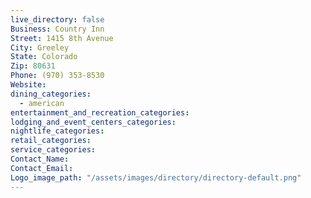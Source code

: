 ```yaml
---
live_directory: false
Business: Country Inn
Street: 1415 8th Avenue
City: Greeley
State: Colorado
Zip: 80631
Phone: (970) 353-8530
Website:
dining_categories:
  - american
entertainment_and_recreation_categories:
lodging_and_event_centers_categories:
nightlife_categories:
retail_categories:
service_categories:
Contact_Name:
Contact_Email:
Logo_image_path: "/assets/images/directory/directory-default.png"
---
```




